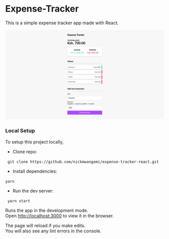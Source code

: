 # Expense-Tracker

This is a simple expense tracker app made with React.

![Expense Tracker](src/img/expense-tracker.png)

### Local Setup

To setup this project locally,

- Clone repo:

` git clone https://github.com/nickmwangemi/expense-tracker-react.git`

- Install dependencies:

`yarn `

- Run the dev server:

` yarn start`

Runs the app in the development mode.<br />
Open [http://localhost:3000](http://localhost:3000) to view it in the browser.

The page will reload if you make edits.<br />
You will also see any lint errors in the console.
